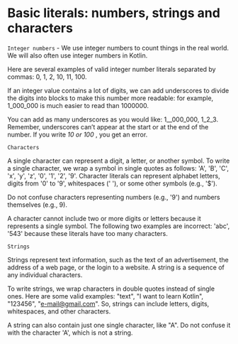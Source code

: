 # Basic literals: numbers, strings and characters

`Integer numbers` - We use integer numbers to count things in the real world. We will also often use integer numbers in Kotlin.

Here are several examples of valid integer number literals separated by commas: 0, 1, 2, 10, 11, 100.

If an integer value contains a lot of digits, we can add underscores to divide the digits into blocks to make this number more readable: for example, 1_000_000 is much easier to read than 1000000.

You can add as many underscores as you would like: 1__000_000, 1_2_3. Remember, underscores can’t appear at the start or at the end of the number. If you write _10 or 100_ , you get an error.

`Characters`

A single character can represent a digit, a letter, or another symbol. To write a single character, we wrap a symbol in single quotes as follows: 'A', 'B', 'C', 'x', 'y', 'z', '0', '1', '2', '9'. Character literals can represent alphabet letters, digits from '0' to '9', whitespaces (' '), or some other symbols (e.g., '$').

Do not confuse characters representing numbers (e.g., '9') and numbers themselves (e.g., 9).

A character cannot include two or more digits or letters because it represents a single symbol. The following two examples are incorrect: 'abc', '543' because these literals have too many characters.

`Strings`

Strings represent text information, such as the text of an advertisement, the address of a web page, or the login to a website. A string is a sequence of any individual characters.

To write strings, we wrap characters in double quotes instead of single ones. Here are some valid examples: "text", "I want to learn Kotlin", "123456", "e-mail@gmail.com". So, strings can include letters, digits, whitespaces, and other characters.

A string can also contain just one single character, like "A". Do not confuse it with the character 'A', which is not a string.
